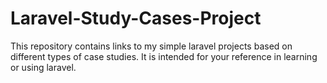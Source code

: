 # Laravel-Study-Cases-Project
This repository contains links to my simple laravel projects based on different types of case studies. It is intended for your reference in learning or using laravel.
